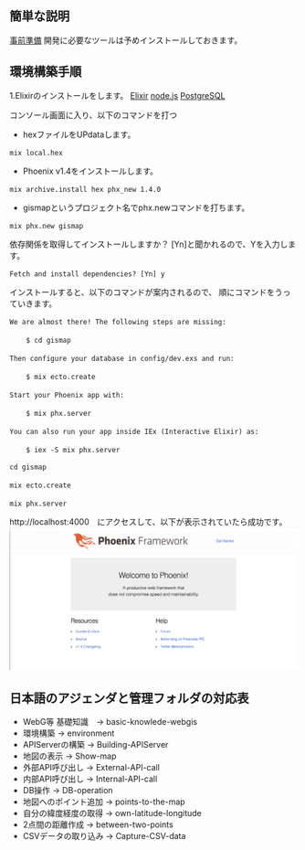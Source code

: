 
## 簡単な説明
[事前準備](https://gist.github.com/Yoosuke/65873bff61ae66bd4ad1d23180a927f3)
開発に必要なツールは予めインストールしておきます。

## 環境構築手順
1.Elixirのインストールをします。
[Elixir](https://elixir-lang.org/install.html)
[node.js](https://nodejs.org/ja/)
[PostgreSQL](https://postgresapp.com/)

コンソール画面に入り、以下のコマンドを打つ
* hexファイルをUPdataします。
```
mix local.hex
```
* Phoenix v1.4をインストールします。
```
mix archive.install hex phx_new 1.4.0
```

* gismapというプロジェクト名でphx.newコマンドを打ちます。
```
mix phx.new gismap
```

依存関係を取得してインストールしますか？ [Yn]と聞かれるので、Yを入力します。
```
Fetch and install dependencies? [Yn] y
```

インストールすると、以下のコマンドが案内されるので、
順にコマンドをうっていきます。

```
We are almost there! The following steps are missing:

    $ cd gismap

Then configure your database in config/dev.exs and run:

    $ mix ecto.create

Start your Phoenix app with:

    $ mix phx.server

You can also run your app inside IEx (Interactive Elixir) as:

    $ iex -S mix phx.server

```

```
cd gismap

mix ecto.create

mix phx.server
```
http://localhost:4000　にアクセスして、以下が表示されていたら成功です。
![phx.server](template/img/phx.server.png)



## 日本語のアジェンダと管理フォルダの対応表
- WebG等 基礎知識　-> basic-knowlede-webgis
- 環境構築 -> environment
- APIServerの構築 -> Building-APIServer
- 地図の表示 -> Show-map
- 外部API呼び出し -> External-API-call
- 内部API呼び出し -> Internal-API-call
- DB操作 -> DB-operation
- 地図へのポイント追加 -> points-to-the-map
- 自分の緯度経度の取得 -> own-latitude-longitude
- 2点間の距離作成 -> between-two-points
- CSVデータの取り込み -> Capture-CSV-data
